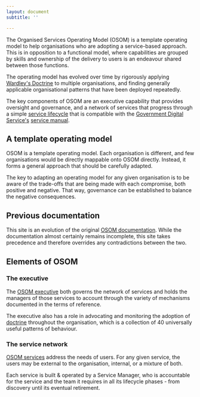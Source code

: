 ```yaml
---
layout: document
subtitle: ''

---
```

The Organised Services Operating Model (OSOM) is a template operating model to help organisations who are adopting a service-based approach. This is in opposition to a functional model, where capabilities are grouped by skills and ownership of the delivery to users is an endeavour shared between those functions.

The operating model has evolved over time by rigorously applying [Wardley's Doctrine](/doctrine) to multiple organisations, and finding generally applicable organisational patterns that have been deployed repeatedly.

The key components of OSOM are an executive capability that provides oversight and governance, and a network of services that progress through a simple [service lifecycle](/lifecycle) that is compatible with the [Government Digital Service's](https://www.gov.uk/government/organisations/government-digital-service) [service manual](https://www.gov.uk/service-manual).

## A template operating model

OSOM is a template operating model. Each organisation is different, and few organisations would be directly mappable onto OSOM directly. Instead, it forms a general approach that should be carefully adapted.

The key to adapting an operating model for any given organisation is to be aware of the trade-offs that are being made with each compromise, both positive and negative. That way, governance can be established to balance the negative consequences.

## Previous documentation

This site is an evolution of the original [OSOM documentation](http://stance.consulting/osom/). While the documentation almost certainly remains incomplete, this site takes precedence and therefore overrides any contradictions between the two.

## Elements of OSOM

### The executive

The [OSOM executive](/executive) both governs the network of services and holds the managers of those services to account through the variety of mechanisms documented in the terms of reference.

The executive also has a role in advocating and monitoring the adoption of [doctrine](/doctrine) throughout the organisation, which is a collection of 40 universally useful patterns of behaviour.

### The service network

[OSOM services](/services/) address the needs of users. For any given service, the users may be external to the organisation, internal, or a mixture of both.

Each service is built & operated by a Service Manager, who is accountable for the service and the team it requires in all its lifecycle phases - from discovery until its eventual retirement.